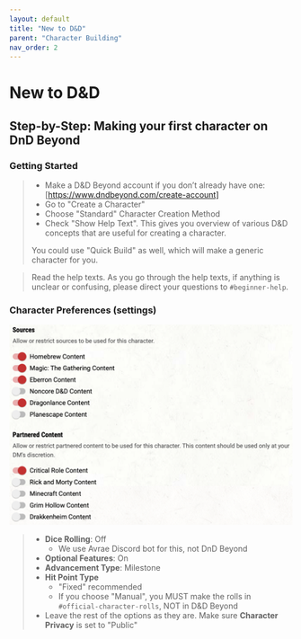 ```yaml
---
layout: default
title: "New to D&D"
parent: "Character Building"
nav_order: 2
---
```

# New to D&D

## Step-by-Step: Making your first character on DnD Beyond

### Getting Started
> - Make a D&D Beyond account if you don’t already have one: [https://www.dndbeyond.com/create-account]
> - Go to "Create a Character"
> - Choose "Standard" Character Creation Method
> - Check "Show Help Text". This gives you overview of various D&D concepts that are useful for creating a character.
>
> You could use "Quick Build" as well, which will make a generic character for you.

> Read the help texts. As you go through the help texts, if anything is unclear or confusing, please direct your questions to `#⁠beginner-help`.

### Character Preferences (settings)
![](../../images/Y75d0NS.png)
> - **Dice Rolling**: Off
>   - We use Avrae Discord bot for this, not DnD Beyond
> - **Optional Features**: On
> - **Advancement Type**: Milestone
> - **Hit Point Type**
>   - "Fixed" recommended
>   - If you choose "Manual", you MUST make the rolls in `⁠#official-character-rolls`, NOT in D&D Beyond
> - Leave the rest of the options as they are. Make sure **Character Privacy** is set to "Public"
